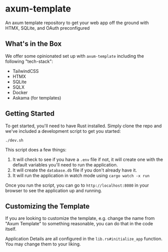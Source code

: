 # axum-template
An axum template repository to get your web app off the ground with HTMX, SQLite, and OAuth preconfigured

## What's in the Box
We offer some opinionated set up with `axum-template` including the following "tech-stack":

* TailwindCSS
* HTMX
* SQLite
* SQLX
* Docker
* Askama (for templates)

## Getting Started
To get started, you'll need to have Rust installed. Simply clone the repo and we've included
a development script to get you started:

```shell
./dev.sh
```

This script does a few things:
1. It will check to see if you have a `.env` file if not, it will create one with the default variables you'll need to run the application.
2. It will create the `database.db` file if you don't already have it.
3. It will run the application in watch mode using `cargo watch -x run`

Once you run the script, you can go to `http://localhost:8080` in your browser to see the application up and running.

## Customizing the Template
If you are looking to customize the template, e.g. change the name from "Axum Template" to something reasonable, you can do that in the code itself.

Application Details are all configured in the `lib.rs#initialize_app` function. You may change them to your liking.